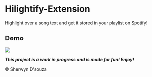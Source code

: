 # Hilightify-Extension

Highlight over a song text and get it stored in your playlist on Spotify!

## Demo

![](assets/demo.gif)

***This project is a work in progress and is made for fun! Enjoy!***

&copy; Sherwyn D'souza
